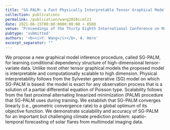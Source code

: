```yaml
---
title: "SG-PALM: a Fast Physically Interpretable Tensor Graphical Model"
collection: publications
permalink: /publication/wang2020icml21
date: 2021-06-15T00:00:0000:00:00 + 0500
venue: 'Proceedings of the Thirty Eighth International Conference on Machine Learning (<b><i>under review</i></b>)'
pubtype: 'submitted'
authors: '<b><i>Y. Wang</i></b>, A. Hero'
excerpt_separator: ""
---
```

We propose a new graphical model inference procedure, called SG-PALM, for learning conditional dependency structure of high-dimensional tensor-variate data. Unlike most other tensor graphical models the proposed model is interpretable and computationally scalable to high dimension. Physical interpretability follows from the Sylvester generative (SG) model on which SG-PALM is based: the model is exact for any observation process that is a solution of a partial differential equation of Poisson type. Scalability follows from the fast proximal alternating linearized minimization (PALM) procedure that SG-PALM uses during training. We establish that SG-PALM converges linearly (i.e., geometric convergence rate) to a global optimum of its objective function. We demonstrate scalability and accuracy of SG-PALM for an important but challenging climate prediction problem: spatio-temporal forecasting of solar flares from multimodal imaging data.
